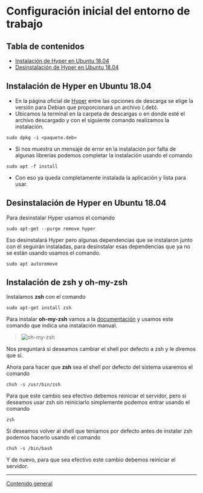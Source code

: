 # Configuración inicial del entorno de trabajo

## Tabla de contenidos

- [Instalación de  Hyper en Ubuntu 18.04](#titulo1)
- [Desinstalación de Hyper en Ubuntu 18.04](#titulo2)

<a name="titulo1" />

## Instalación de Hyper en Ubuntu 18.04

- En la página oficial de [Hyper](https://hyper.is) entre las opciones de descarga se elige la versión para Debian que proporcionará un archivo (.deb).
- Ubicamos la terminal en la carpeta de descargas o en donde esté el archivo descargado y con el siguiente comando realizamos la instalación.
```shell
sudo dpkg -i <paquete.deb>
```
- Si nos muestra un mensaje de error en la instalación por falta de algunas librerías podemos completar la instalación usando el comando
```shell
sudo apt -f install
```
- Con eso ya queda completamente instalada la aplicación y lista para usar.


<a name="titulo2" />

## Desinstalación de Hyper en Ubuntu 18.04

Para desinstalar Hyper usamos el comando
```shell
sudo apt-get --purge remove hyper
```
Eso desinstalará Hyper pero algunas dependencias que se instalaron junto con él seguirán instaladas, para desinstalar esas dependencias que ya no se están usando usamos el comando.
```shell
sudo apt autoremove
```

<a name="titulo3" />

## Instalación de zsh y oh-my-zsh

Instalamos **zsh** con el comando
```shell
sudo apt-get install zsh
```

Para instalar **oh-my-zsh** vamos a la [documentación](https://github.com/robbyrussell/oh-my-zsh) y usamos este comando que indica una instalación manual.

>![oh-my-zsh](https://documentacionspark.s3-sa-east-1.amazonaws.com/oh-my-zsh.png)

Nos preguntará si deseamos cambiar el shell por defecto a zsh y le diremos que sí.

Ahora para hacer que **zsh** sea el shell por defecto del sistema usaremos el comando

```shell
chsh -s /usr/bin/zsh
 ```

Para que este cambio sea efectivo debemos reiniciar el servidor, pero si deseamos usar zsh sin reiniciarlo simplemente podemos entrar usando el comando

```shell
zsh
```

Si deseamos volver al shell que teníamos por defecto antes de instalar zsh podemos hacerlo usando el comando

```shell
chsh -s /bin/bash
```

Y de nuevo, para que sea efectivo este cambio debemos reiniciar el servidor.

---
[Contenido general](../README.md)